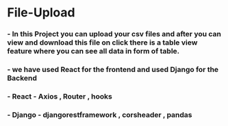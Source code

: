 # File-Upload
### -  In this Project you can upload your csv files and after you can view and download this file on click there is a table view feature where you can see all data in form of table.
### -  we have used React for the frontend and used Django for the Backend
### -  React - Axios , Router , hooks
### -  Django - djangorestframework , corsheader , pandas
